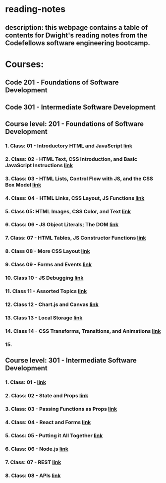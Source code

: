# reading-notes

## description: this webpage contains a table of contents for Dwight's reading notes from the Codefellows software engineering bootcamp. 

# Courses: 
## Code 201 - Foundations of Software Development 
## Code 301 - Intermediate Software Development 

## Course level: 201 - Foundations of Software Development 

### 1. Class: 01 - Introductory HTML and JavaScript  [link](https://github.com/dlindqu3/reading-notes/blob/main/code_201_notes/class_01.md)
### 2. Class: 02 - HTML Text, CSS Introduction, and Basic JavaScript Instructions  [link](https://github.com/dlindqu3/reading-notes/blob/main/code_201_notes/class_02.md) 
### 3. Class: 03 - HTML Lists, Control Flow with JS, and the CSS Box Model [link](https://github.com/dlindqu3/reading-notes/blob/main/code_201_notes/class_03.md)
### 4. Class: 04 - HTML Links, CSS Layout, JS Functions [link](https://github.com/dlindqu3/reading-notes/blob/main/code_201_notes/class_04.md)
### 5. Class 05: HTML Images, CSS Color, and Text [link](https://github.com/dlindqu3/reading-notes/blob/main/code_201_notes/class_05.md)
### 6. Class: 06 - JS Object Literals; The DOM [link](https://github.com/dlindqu3/reading-notes/blob/main/code_201_notes/class_06.md)
### 7. Class: 07 - HTML Tables, JS Constructor Functions [link](https://github.com/dlindqu3/reading-notes/blob/main/code_201_notes/class_07.md)
### 8. Class 08 - More CSS Layout [link](https://github.com/dlindqu3/reading-notes/blob/main/code_201_notes/class_08.md)
### 9. Class 09 - Forms and Events [link](https://github.com/dlindqu3/reading-notes/blob/main/code_201_notes/class_09.md)
### 10. Class 10 - JS Debugging [link](https://github.com/dlindqu3/reading-notes/blob/main/code_201_notes/class_10.md)
### 11. Class 11 - Assorted Topics [link](https://github.com/dlindqu3/reading-notes/blob/main/code_201_notes/class_11.md)
### 12. Class 12 - Chart.js and Canvas [link](https://github.com/dlindqu3/reading-notes/blob/main/code_201_notes/class_12.md)
### 13. Class 13 - Local Storage [link](https://github.com/dlindqu3/reading-notes/blob/main/code_201_notes/class_13.md)
### 14. Class 14 - CSS Transforms, Transitions, and Animations [link](https://github.com/dlindqu3/reading-notes/blob/main/code_201_notes/class_14.md)
### 15. 

## Course level: 301 - Intermediate Software Development 
### 1. Class: 01 -   [link]()
### 2. Class: 02 - State and Props  [link](https://github.com/dlindqu3/reading-notes/blob/main/code_301_notes/class_02.md)
### 3. Class: 03 - Passing Functions as Props  [link](https://github.com/dlindqu3/reading-notes/blob/main/code_301_notes/class_03.md)
### 4. Class: 04 - React and Forms [link](https://github.com/dlindqu3/reading-notes/blob/main/code_301_notes/class_04.md)
### 5. Class: 05 - Putting it All Together [link](https://github.com/dlindqu3/reading-notes/blob/main/code_301_notes/class_05.md)
### 6. Class: 06 - Node.js [link](https://github.com/dlindqu3/reading-notes/blob/main/code_301_notes/class_06.md)
### 7. Class: 07 - REST [link](https://github.com/dlindqu3/reading-notes/blob/main/code_301_notes/class_07.md)
### 8. Class: 08 - APIs [link](https://github.com/dlindqu3/reading-notes/blob/main/code_301_notes/class_08.md)